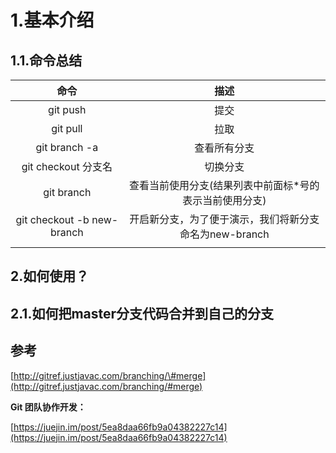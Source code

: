 # 1.基本介绍

## 1.1.命令总结

| 命令 | 描述 |
| :---: | :---: |
| git push | 提交 |
| git pull | 拉取 |
| git branch -a | 查看所有分支 |
| git checkout 分支名 | 切换分支 |
| git branch | 查看当前使用分支\(结果列表中前面标\*号的表示当前使用分支\) |
| git checkout -b new-branch | 开启新分支，为了便于演示，我们将新分支命名为new-branch |
|  |  |

## 2.如何使用？

## 2.1.如何把master分支代码合并到自己的分支

## 参考

[http://gitref.justjavac.com/branching/\#merge](http://gitref.justjavac.com/branching/#merge)

**Git 团队协作开发：**

[https://juejin.im/post/5ea8daa66fb9a04382227c14](https://juejin.im/post/5ea8daa66fb9a04382227c14)

